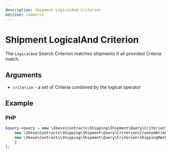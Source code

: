 ```yaml
---
description: Shipment LogicalAnd Criterion
edition: commerce
---
```


# Shipment LogicalAnd Criterion

The `LogicalAnd` Search Criterion matches shipments if all provided Criteria match.

## Arguments

- `criterion` - a set of Criteria combined by the logical operator

## Example

### PHP

``` php
$query->query = new \Ibexa\Contracts\Shipping\Shipment\Query\Criterion\LogicalAnd([
    new \Ibexa\Contracts\Shipping\Shipment\Query\Criterion\CreatedAt(new DateTime('2023-03-01')),
    new \Ibexa\Contracts\Shipping\Shipment\Query\Criterion\ShippingMethod($shippingMethod)
    ]
);
```
